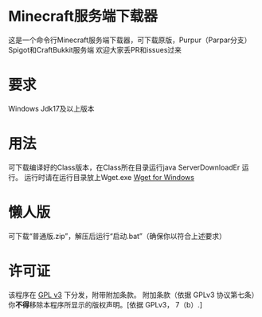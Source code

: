 # Minecraft服务端下载器
这是一个命令行Minecraft服务端下载器，可下载原版，Purpur（Parpar分支）Spigot和CraftBukkit服务端
欢迎大家丢PR和issues过来
# 要求
Windows Jdk17及以上版本
# 用法
可下载编译好的Class版本，在Class所在目录运行java ServerDownloadEr 运行。
运行时请在运行目录放上Wget.exe
[Wget for Windows](https://github.com/webfolderio/wget-windows)
# 懒人版
可下载“普通版.zip”，解压后运行“启动.bat”（确保你以符合上述要求）
# 许可证
该程序在 [GPL v3](https://www.gnu.org/licenses/gpl-3.0.html) 下分发，附带附加条款。
附加条款（依据 GPLv3 协议第七条）
你**不得**移除本程序所显示的版权声明。[依据 GPLv3， 7（b）.]
